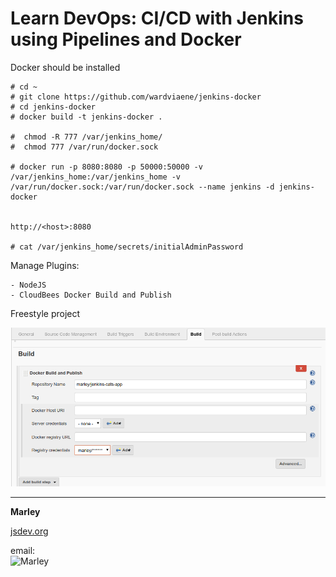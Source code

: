 # Learn DevOps: CI/CD with Jenkins using Pipelines and Docker

Docker should be installed

    # cd ~
    # git clone https://github.com/wardviaene/jenkins-docker
    # cd jenkins-docker
    # docker build -t jenkins-docker .

    #  chmod -R 777 /var/jenkins_home/
    #  chmod 777 /var/run/docker.sock

    # docker run -p 8080:8080 -p 50000:50000 -v /var/jenkins_home:/var/jenkins_home -v /var/run/docker.sock:/var/run/docker.sock --name jenkins -d jenkins-docker


    http://<host>:8080
    
    # cat /var/jenkins_home/secrets/initialAdminPassword


Manage Plugins:

    - NodeJS
    - CloudBees Docker Build and Publish



Freestyle project

![Jenkins](/img/pic1.png "Jenkins")

___

**Marley**

<a href="https://jsdev.org">jsdev.org</a>

email:  
![Marley](http://img.fotografii.org/a3333333mail.gif "Marley")
